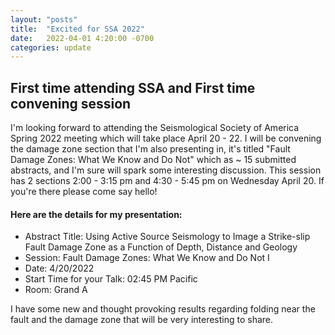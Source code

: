 ```yaml
---
layout: "posts"
title:  "Excited for SSA 2022"
date:   2022-04-01 4:20:00 -0700
categories: update
---
```

## First time attending SSA and First time convening session
I'm looking forward to attending the Seismological Society of America Spring 2022 meeting which will take place April 20 - 22. I will be convening the damage zone section that I'm also presenting in, it's titled "Fault Damage Zones: What We Know and Do Not" which as ~ 15 submitted abstracts, and I'm sure will spark some interesting discussion. This session has 2 sections 2:00 - 3:15 pm and 4:30 - 5:45 pm on Wednesday April 20. If you're there please come say hello!

#### Here are the details for my presentation:  
+    Abstract Title: Using Active Source Seismology to Image a Strike-slip Fault Damage Zone as a Function of Depth, Distance and Geology
+    Session: Fault Damage Zones: What We Know and Do Not I
+    Date: 4/20/2022
+    Start Time for your Talk: 02:45 PM Pacific
+    Room: Grand A

I have some new and thought provoking results regarding folding near the fault and the damage zone that will be very interesting to share.
